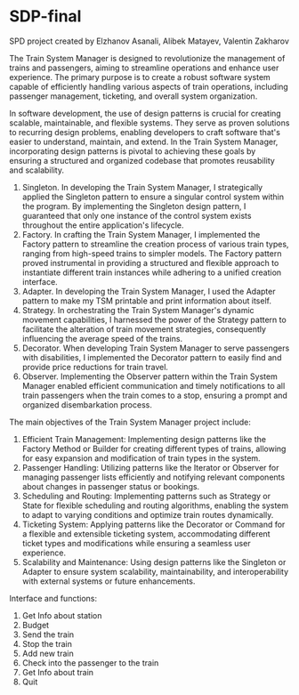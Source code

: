 # SDP-final
SPD project created by Elzhanov Asanali, Alibek Matayev, Valentin Zakharov

The Train System Manager is designed to revolutionize the management of trains and passengers, aiming to streamline operations and enhance user experience. The primary purpose is to create a robust software system capable of efficiently handling various aspects of train operations, including  passenger management, ticketing, and overall system organization.

In software development, the use of design patterns is crucial for creating scalable, maintainable, and flexible systems. They serve as proven solutions to recurring design problems, enabling developers to craft software that's easier to understand, maintain, and extend. In the Train System Manager, incorporating design patterns is pivotal to achieving these goals by ensuring a structured and organized codebase that promotes reusability and scalability.

1. Singleton. In developing the Train System Manager, I strategically applied the Singleton pattern to ensure a singular control system within the program. By implementing the Singleton design pattern, I guaranteed that only one instance of the control system exists throughout the entire application's lifecycle.
2. Factory. In crafting the Train System Manager, I implemented the Factory pattern to streamline the creation process of various train types, ranging from high-speed trains to simpler models. The Factory pattern proved instrumental in providing a structured and flexible approach to instantiate different train instances while adhering to a unified creation interface.
3. Adapter. In developing the Train System Manager, I used the Adapter pattern to make my TSM printable and print information about itself.
4. Strategy. In orchestrating the Train System Manager's dynamic movement capabilities, I harnessed the power of the Strategy pattern to facilitate the alteration of train movement strategies, consequently influencing the average speed of the trains.
5. Decorator. When developing Train System Manager to serve passengers with disabilities, I implemented the Decorator pattern to easily find and provide price reductions for train travel.
6. Observer. Implementing the Observer pattern within the Train System Manager enabled efficient communication and timely notifications to all train passengers when the train comes to a stop, ensuring a prompt and organized disembarkation process.

The main objectives of the Train System Manager project include:
1. Efficient Train Management: Implementing design patterns like the Factory Method or Builder for creating different types of trains, allowing for easy expansion and modification of train types in the system.
2. Passenger Handling: Utilizing patterns like the Iterator or Observer for managing passenger lists efficiently and notifying relevant components about changes in passenger status or bookings.
3. Scheduling and Routing: Implementing patterns such as Strategy or State for flexible scheduling and routing algorithms, enabling the system to adapt to varying conditions and optimize train routes dynamically.
4. Ticketing System: Applying patterns like the Decorator or Command for a flexible and extensible ticketing system, accommodating different ticket types and modifications while ensuring a seamless user experience.
5. Scalability and Maintenance: Using design patterns like the Singleton or Adapter to ensure system scalability, maintainability, and interoperability with external systems or future enhancements.

Interface and functions:
1. Get Info about station
2. Budget
3. Send the train
4. Stop the train
5. Add new train
6. Check into the passenger to the train
7. Get Info about train
8. Quit
